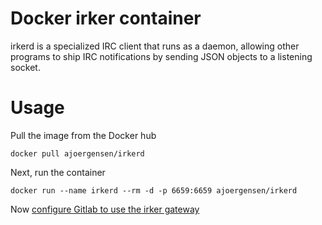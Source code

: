 Docker irker container
===================

irkerd is a specialized IRC client that runs as a daemon, allowing other programs to ship IRC notifications by sending JSON objects to a listening socket.

Usage
=====
Pull the image from the Docker hub

`docker pull ajoergensen/irkerd`

Next, run the container

`docker run --name irkerd --rm -d -p 6659:6659 ajoergensen/irkerd`

Now [configure Gitlab to use the irker gateway][1]

[1]: https://docs.gitlab.com/ee/user/project/integrations/irker.html
